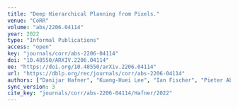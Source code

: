 ```yaml
---
title: "Deep Hierarchical Planning from Pixels."
venue: "CoRR"
volume: "abs/2206.04114"
year: 2022
type: "Informal Publications"
access: "open"
key: "journals/corr/abs-2206-04114"
doi: "10.48550/ARXIV.2206.04114"
ee: "https://doi.org/10.48550/arXiv.2206.04114"
url: "https://dblp.org/rec/journals/corr/abs-2206-04114"
authors: ["Danijar Hafner", "Kuang-Huei Lee", "Ian Fischer", "Pieter Abbeel"]
sync_version: 3
cite_key: "journals/corr/abs-2206-04114/Hafner/2022"
---
```


